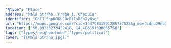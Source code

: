 ```yaml
---
"@type": "Place"
address: "Malá Strana, Praga 1, Chequia"
identifier: "ChIJ_5qp6OOUC0cRiIsRZh2y8sg"
url: "https://maps.google.com/?cid=14479831591285787528&g_mp=Cidnb29nbGUubWFwcy5wbGFjZXMudjEuUGxhY2VzLlNlYXJjaFRleHQQABgEIAA"
location: ["50.08233233422418, 14.406191398665758"]
tags: ["types/neighborhood","types/political"]
cover: "[[Malá Strana.jpg]]"
---
```

